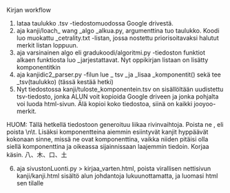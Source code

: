 Kirjan workflow

1. lataa taulukko .tsv -tiedostomuodossa Google drivestä.
2. aja kanji/loach_ wang _algo _alkua.py, argumenttina tuo taulukko. Koodi luo muokattu _cetrality.txt -listan, jossa nostettu priorisoitavaksi halutut merkit listan loppuun.
3. aja varsinainen algo eli gradukoodi/algoritmi.py -tiedoston funktiot alkaen funktiosta luo _jarjestattavat. Nyt oppikirjan listaan on lisätty komponentitkin
4. aja kanjidic2_parser.py -filun lue _ tsv _ja _lisaa _komponentit() sekä tee _tsv(taulukko) (tässä kestää hetki)
5. Nyt tiedostossa kanji/tuloste_komponentein.tsv on sisällöltään uudistettu tsv-tiedosto, jonka ALUN voit kopioida Google driveen ja jonka pohjalta voi luoda html-sivun. Älä kopioi koko tiedostoa, siinä on kaikki jooyoo-merkit.

HUOM: Tällä hetkellä tiedostoon generoituu liikaa rivinvaihtoja. Poista ne , eli poista \n\t. Lisäksi komponentteina aiemmin esiintyvät kanjit hyppäävät kokonaan sinne, missä ne ovat komponenttina, vaikka niiden pitäisi olla siellä komponenttina ja oikeassa sijainnissaan laajemmin tiedoin. Korjaa käsin. 八、木、口、土

6. aja sivustonLuonti.py > kirjaa_varten.html, poista virallisen nettisivun kanji/kanji.html sisältö alun johdantoja lukuunottamatta, ja luomasi html sen tilalle

